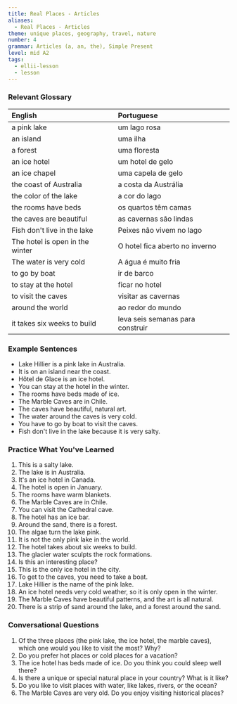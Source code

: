 ```yaml
---
title: Real Places - Articles
aliases:
  - Real Places - Articles
theme: unique places, geography, travel, nature
number: 4
grammar: Articles (a, an, the), Simple Present
level: mid A2
tags:
  - ellii-lesson
  - lesson
---
```


### Relevant Glossary

| English                         | Portuguese                       |
| :------------------------------ | :------------------------------- |
| a pink lake                     | um lago rosa                     |
| an island                       | uma ilha                         |
| a forest                        | uma floresta                     |
| an ice hotel                    | um hotel de gelo                 |
| an ice chapel                   | uma capela de gelo               |
| the coast of Australia          | a costa da Austrália             |
| the color of the lake           | a cor do lago                    |
| the rooms have beds             | os quartos têm camas             |
| the caves are beautiful         | as cavernas são lindas           |
| Fish don't live in the lake     | Peixes não vivem no lago         |
| The hotel is open in the winter | O hotel fica aberto no inverno   |
| The water is very cold          | A água é muito fria              |
| to go by boat                   | ir de barco                      |
| to stay at the hotel            | ficar no hotel                   |
| to visit the caves              | visitar as cavernas              |
| around the world                | ao redor do mundo                |
| it takes six weeks to build     | leva seis semanas para construir |

### Example Sentences

- Lake Hillier is a pink lake in Australia.
- It is on an island near the coast.
- Hôtel de Glace is an ice hotel.
- You can stay at the hotel in the winter.
- The rooms have beds made of ice.
- The Marble Caves are in Chile.
- The caves have beautiful, natural art.
- The water around the caves is very cold.
- You have to go by boat to visit the caves.
- Fish don't live in the lake because it is very salty.

### Practice What You've Learned

1. This is a salty lake.
2. The lake is in Australia.
3. It's an ice hotel in Canada.
4. The hotel is open in January.
5. The rooms have warm blankets.
6. The Marble Caves are in Chile.
7. You can visit the Cathedral cave.
8. The hotel has an ice bar.
9. Around the sand, there is a forest.
10. The algae turn the lake pink.
11. It is not the only pink lake in the world.
12. The hotel takes about six weeks to build.
13. The glacier water sculpts the rock formations.
14. Is this an interesting place?
15. This is the only ice hotel in the city.
16. To get to the caves, you need to take a boat.
17. Lake Hillier is the name of the pink lake.
18. An ice hotel needs very cold weather, so it is only open in the winter.
19. The Marble Caves have beautiful patterns, and the art is all natural.
20. There is a strip of sand around the lake, and a forest around the sand.

### Conversational Questions

1.  Of the three places (the pink lake, the ice hotel, the marble caves), which one would you like to visit the most? Why?
2.  Do you prefer hot places or cold places for a vacation?
3.  The ice hotel has beds made of ice. Do you think you could sleep well there?
4.  Is there a unique or special natural place in your country? What is it like?
5.  Do you like to visit places with water, like lakes, rivers, or the ocean?
6.  The Marble Caves are very old. Do you enjoy visiting historical places?